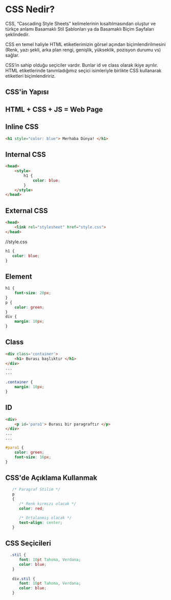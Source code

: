 # CSS Nedir?

CSS, “Cascading Style Sheets" kelimelerinin kısaltılmasından oluştur ve türkçe anlamı Basamaklı Stil Şablonları ya da Basamaklı Biçim Sayfaları şeklindedir.

CSS en temel haliyle HTML etiketlerimizin görsel açından biçimlendirilmesini (Renk, yazı şekli, arka plan rengi, genişlik, yükseklik, pozisyon durumu vs) sağlar.

CSS’in sahip olduğu seçiciler vardır. Bunlar id ve class olarak ikiye ayrılır. HTML etiketlerinde tanımladığımız seçici isimleriyle birlikte CSS kullanarak etiketleri biçimlendiririz.


## CSS'in Yapısı

[](http://zinzinzibidi.com/Areas/web_tasarim/Content/img/css-yapisi-01.jpg)
[](http://zinzinzibidi.com/Areas/web_tasarim/Content/img/css-yapisi-02.jpg)


## HTML + CSS + JS = Web Page
[](https://cdn-images-1.medium.com/max/1600/1*GMHYx3zVUybjg0qQ2n9QSA.png)


## Inline CSS
```HTML
<h1 style="color: blue"> Merhaba Dünya! </h1>
```


## Internal CSS
```HTML
<head>
    <style>
        h1 {
            color: blue;
        }
    </style>
</head>
```


## External CSS
```HTML
<head>
    <link rel="stylesheet" href="style.css">
</head>
```

//style.css
```CSS
h1 {
   color: blue;
}
```


## Element
```CSS
h1 {
    font-size: 20px;
}
p {
    color: green;
}
div {
    margin: 10px;
}
```


## Class
```HTML
<div class='container'>
    <h1> Burası başlıktır </h1>
</div>
...
...
```
```CSS
.container {
    margin: 10px;
}
```


## ID
```HTML
<div>
    <p id='para1'> Burası bir paragraftır </p>
</div>
...
...
```
```CSS
#para1 {
    color: green;
    font-size: 16px;
}
```


## CSS'de Açıklama Kullanmak
```CSS
   /* Paragraf Stilim */
   p
   {
      /* Renk kırmızı olacak */
      color: red;

      /* Ortalanmış olacak */
      text-align: center;
   }
```


## CSS Seçicileri
```CSS
  .stil {
      font: 10pt Tahoma, Verdana;
      color: blue;
   }
   
   div.stil {
      font: 10pt Tahoma, Verdana;
      color: blue;
   }
```


